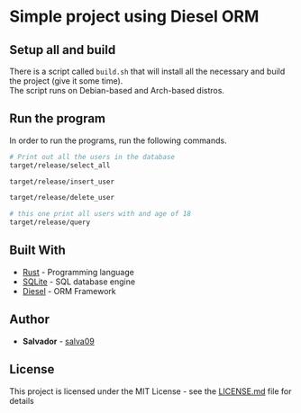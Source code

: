 # Simple project using Diesel ORM

## Setup all and build
There is a script called ```build.sh``` that will install all the necessary and build the project (give it some time). \
The script runs on Debian-based and Arch-based distros.

## Run the program
In order to run the programs, run the following commands.
```bash
# Print out all the users in the database
target/release/select_all

target/release/insert_user

target/release/delete_user

# this one print all users with and age of 18
target/release/query
```

## Built With

* [Rust](https://www.rust-lang.org/) - Programming language
* [SQLite](https://www.sqlite.org/index.html) - SQL database engine
* [Diesel](http://diesel.rs/) - ORM Framework

## Author

* **Salvador** - [salva09](https://github.com/salva09)

## License

This project is licensed under the MIT License - see the [LICENSE.md](LICENSE) file for details
